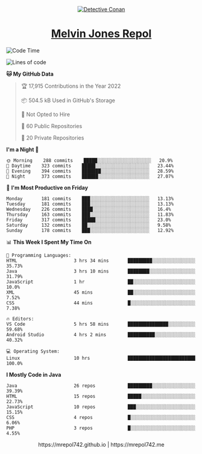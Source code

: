 <p align="center">

<a href="https://mrepol742.github.io">
  <img alt="Detective Conan" src="https://mrepol742-gif-randomizer.vercel.app/api/" /> 
  </a> 
<h1 align="center"><a href="https://mrepol742.github.io/">Melvin Jones Repol</a></h1>
</p>

[comment]: <> (This is a automated generated Data from github action workflow)
[comment]: <> (START OF GENERATED DATA)

<!--START_SECTION:waka-->
![Code Time](http://img.shields.io/badge/Code%20Time-736%20hrs%2036%20mins-blue)

![Lines of code](https://img.shields.io/badge/From%20Hello%20World%20I%27ve%20Written-239%20Thousand%20lines%20of%20code-blue)

**🐱 My GitHub Data** 

> 🏆 17,915 Contributions in the Year 2022
 > 
> 📦 504.5 kB Used in GitHub's Storage 
 > 
> 🚫 Not Opted to Hire
 > 
> 📜 60 Public Repositories 
 > 
> 🔑 20 Private Repositories  
 > 
**I'm a Night 🦉** 

```text
🌞 Morning    288 commits    █████░░░░░░░░░░░░░░░░░░░░   20.9% 
🌆 Daytime    323 commits    █████░░░░░░░░░░░░░░░░░░░░   23.44% 
🌃 Evening    394 commits    ███████░░░░░░░░░░░░░░░░░░   28.59% 
🌙 Night      373 commits    ██████░░░░░░░░░░░░░░░░░░░   27.07%

```
📅 **I'm Most Productive on Friday** 

```text
Monday       181 commits    ███░░░░░░░░░░░░░░░░░░░░░░   13.13% 
Tuesday      181 commits    ███░░░░░░░░░░░░░░░░░░░░░░   13.13% 
Wednesday    226 commits    ████░░░░░░░░░░░░░░░░░░░░░   16.4% 
Thursday     163 commits    ███░░░░░░░░░░░░░░░░░░░░░░   11.83% 
Friday       317 commits    █████░░░░░░░░░░░░░░░░░░░░   23.0% 
Saturday     132 commits    ██░░░░░░░░░░░░░░░░░░░░░░░   9.58% 
Sunday       178 commits    ███░░░░░░░░░░░░░░░░░░░░░░   12.92%

```


📊 **This Week I Spent My Time On** 

```text
💬 Programming Languages: 
HTML                     3 hrs 34 mins       █████████░░░░░░░░░░░░░░░░   35.73% 
Java                     3 hrs 10 mins       ████████░░░░░░░░░░░░░░░░░   31.79% 
JavaScript               1 hr                ██░░░░░░░░░░░░░░░░░░░░░░░   10.0% 
XML                      45 mins             ██░░░░░░░░░░░░░░░░░░░░░░░   7.52% 
CSS                      44 mins             █░░░░░░░░░░░░░░░░░░░░░░░░   7.38%

🔥 Editors: 
VS Code                  5 hrs 58 mins       ███████████████░░░░░░░░░░   59.68% 
Android Studio           4 hrs 2 mins        ██████████░░░░░░░░░░░░░░░   40.32%

💻 Operating System: 
Linux                    10 hrs              █████████████████████████   100.0%

```

**I Mostly Code in Java** 

```text
Java                     26 repos            █████████░░░░░░░░░░░░░░░░   39.39% 
HTML                     15 repos            █████░░░░░░░░░░░░░░░░░░░░   22.73% 
JavaScript               10 repos            ███░░░░░░░░░░░░░░░░░░░░░░   15.15% 
CSS                      4 repos             █░░░░░░░░░░░░░░░░░░░░░░░░   6.06% 
PHP                      3 repos             █░░░░░░░░░░░░░░░░░░░░░░░░   4.55%

```



<!--END_SECTION:waka-->

[comment]: <> (END OF GENERATED DATA)

<p align="center"> https://mrepol742.github.io | https://mrepol742.me </p>
